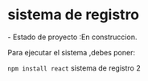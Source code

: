 <h1> sistema de registro</h1>
- Estado de proyecto :En construccion.

Para ejecutar el sistema ,debes poner:

````npm install react````
sistema de registro 2
